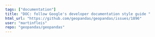 ```yaml
---
tags: ["documentation"]
title: "DOC: follow Google's developer documentation style guide "
html_url: "https://github.com/geopandas/geopandas/issues/1896"
user: "martinfleis"
repo: "geopandas/geopandas"
---
```


